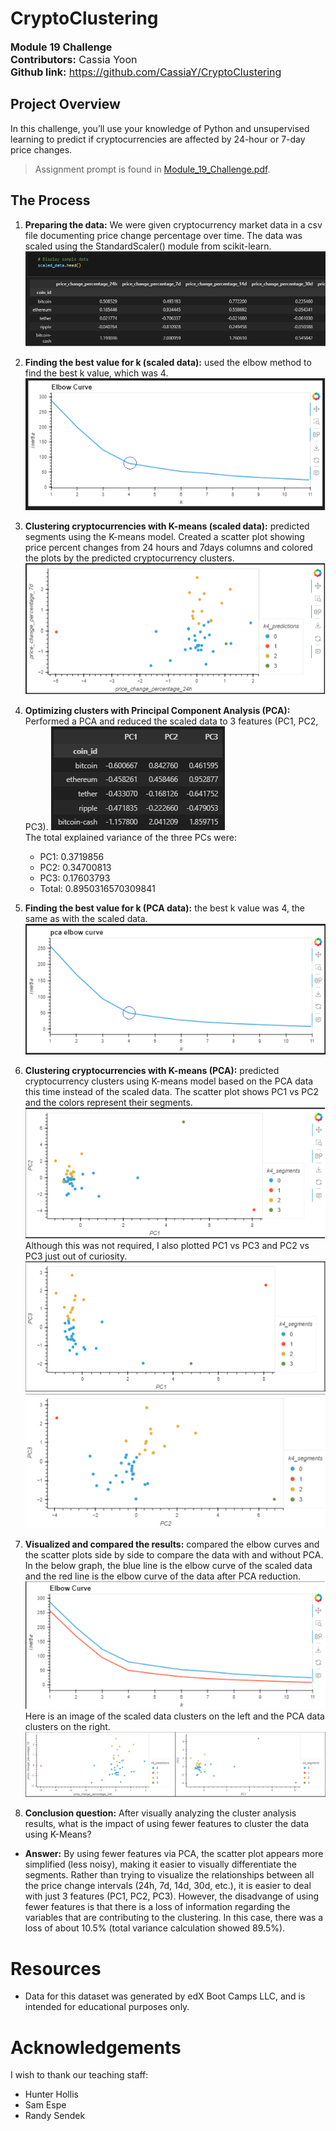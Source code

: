 # CryptoClustering
<font size="3">**Module 19 Challenge**  
**Contributors:** Cassia Yoon  
**Github link:** https://github.com/CassiaY/CryptoClustering </font>  

## Project Overview  
In this challenge, you’ll use your knowledge of Python and unsupervised learning to predict if cryptocurrencies are affected by 24-hour or 7-day price changes.  
> Assignment prompt is found in [Module_19_Challenge.pdf](/Module_19_Challenge.pdf).  

## The Process  
1. **Preparing the data:** We were given cryptocurrency market data in a csv file documenting price change percentage over time. The data was scaled using the StandardScaler() module from scikit-learn.  
![Scaled_data_sample](/readme_imgs/scaled_data_df.png)  

2. **Finding the best value for k (scaled data):** used the elbow method to find the best k value, which was 4.  
![elbow_scaled](/readme_imgs/elbow_scaled.png)  

3. **Clustering cryptocurrencies with K-means (scaled data):** predicted segments using the K-means model. Created a scatter plot showing price percent changes from 24 hours and 7days columns and colored the plots by the predicted cryptocurrency clusters.  
![scaled_scatter](/readme_imgs/scaled_scatter.png)  

4. **Optimizing clusters with Principal Component Analysis (PCA):** Performed a PCA and reduced the scaled data to 3 features (PC1, PC2, PC3). ![PCA_data_sample](/readme_imgs/pca_data_sample.png)  
The total explained variance of the three PCs were:
    - PC1: 0.3719856
    - PC2: 0.34700813
    - PC3: 0.17603793
    - Total: 0.8950316570309841  

5. **Finding the best value for k (PCA data):** the best k value was 4, the same as with the scaled data.  
![elbow_pca](/readme_imgs/elbow_pca.png)  

6. **Clustering cryptocurrencies with K-means (PCA):** predicted cryptocurrency clusters using K-means model based on the PCA data this time instead of the scaled data. The scatter plot shows PC1 vs PC2 and the colors represent their segments.  
![pca_scatter](/readme_imgs/pca_scatter.png)  
Although this was not required, I also plotted PC1 vs PC3 and PC2 vs PC3 just out of curiosity.  
![pca_scatter_2](/readme_imgs/pca_scatter_2.png)  
![pca_scatter_3](/readme_imgs/pca_scatter_3.png)  

7. **Visualized and compared the results:** compared the elbow curves and the scatter plots side by side to compare the data with and without PCA. In the below graph, the blue line is the elbow curve of the scaled data and the red line is the elbow curve of the data after PCA reduction.  
![elbow_curves](/readme_imgs/elbow_curves.png)  
Here is an image of the scaled data clusters on the left and the PCA data clusters on the right.  
![scatter_plots](/readme_imgs/scatter_plots.png)  

8. **Conclusion question:** After visually analyzing the cluster analysis results, what is the impact of using fewer features to cluster the data using K-Means?  
  * **Answer:** By using fewer features via PCA, the scatter plot appears more simplified (less noisy), making it easier to visually differentiate the segments. Rather than trying to visualize the relationships between all the price change intervals (24h, 7d, 14d, 30d, etc.), it is easier to deal with just 3 features (PC1, PC2, PC3). However, the disadvange of using fewer features is that there is a loss of information regarding the variables that are contributing to the clustering. In this case, there was a loss of about 10.5% (total variance calculation showed 89.5%).

# Resources  
- Data for this dataset was generated by edX Boot Camps LLC, and is intended for educational purposes only.

# Acknowledgements
I wish to thank our teaching staff:
- Hunter Hollis
- Sam Espe
- Randy Sendek


